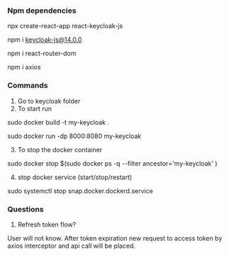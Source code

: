 ### Npm dependencies
npx create-react-app react-keycloak-js

npm i keycloak-js@14.0.0

npm i react-router-dom

npm i axios

### Commands 
1. Go to keycloak folder
2. To start run

sudo docker build -t my-keycloak .
 
sudo docker run -dp 8000:8080 my-keycloak

3. To stop the docker container

sudo docker stop $(sudo docker ps -q --filter ancestor='my-keycloak' )

4. stop docker service (start/stop/restart)

sudo systemctl stop  snap.docker.dockerd.service

### Questions
1. Refresh token flow?

User will not know. After token expiration 
new request to access token by axios interceptor 
and api call will be placed.

